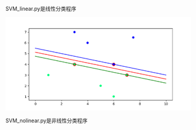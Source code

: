 SVM_linear.py是线性分类程序

![image](https://github.com/Jojo11111/SVM/blob/master/linear.png)


SVM_nolinear.py是非线性分类程序
